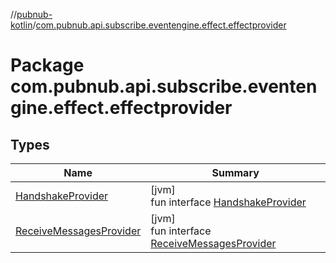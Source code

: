 //[pubnub-kotlin](../../index.md)/[com.pubnub.api.subscribe.eventengine.effect.effectprovider](index.md)

# Package com.pubnub.api.subscribe.eventengine.effect.effectprovider

## Types

| Name | Summary |
|---|---|
| [HandshakeProvider](-handshake-provider/index.md) | [jvm]<br>fun interface [HandshakeProvider](-handshake-provider/index.md) |
| [ReceiveMessagesProvider](-receive-messages-provider/index.md) | [jvm]<br>fun interface [ReceiveMessagesProvider](-receive-messages-provider/index.md) |

